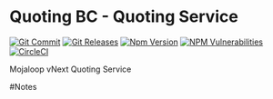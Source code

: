 # Quoting BC - Quoting Service

[![Git Commit](https://img.shields.io/github/last-commit/mojaloop/quoting-bc.svg?style=flat)](https://github.com/mojaloop/quoting-bc/commits/master)
[![Git Releases](https://img.shields.io/github/release/mojaloop/quoting-bc.svg?style=flat)](https://github.com/mojaloop/quoting-bc/releases)
[![Npm Version](https://img.shields.io/npm/v/@mojaloop-poc/quoting-bc.svg?style=flat)](https://www.npmjs.com/package/@mojaloop-poc/quoting-bc)
[![NPM Vulnerabilities](https://img.shields.io/snyk/vulnerabilities/npm/@mojaloop/quoting-bc.svg?style=flat)](https://www.npmjs.com/package/@mojaloop-poc/quoting-bc)
[![CircleCI](https://circleci.com/gh/mojaloop/quoting-bc.svg?style=svg)](https://circleci.com/gh/mojaloop/quoting-bc)

Mojaloop vNext Quoting Service

#Notes
